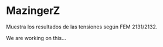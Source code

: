 # MazingerZ

Muestra los resultados de las tensiones según FEM 2131/2132.

We are working on this...
